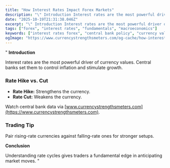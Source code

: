```yaml
---
title: "How Interest Rates Impact Forex Markets"
description: "\" Introduction Interest rates are the most powerful driver of currency values..."
date: "2025-10-19T21:31:38.046Z"
excerpt: "\" Introduction Interest rates are the most powerful driver of currency values. Central banks set them to control inflation and stimulate growth. Rate Hike vs. Cut - Rate Hike: Strengthens the currency. - Rate Cut: Weakens the currency. Watch central bank data via [www.currencystrengthsmeters.com](https://www.currencystrengthsmeters.com). Trading Tip Pair rising-rate currencies against..."
tags: ["forex", "interest rates", "fundamentals", "macroeconomics"]
keywords: ["interest rates forex", "central bank policy", "currency valuation", "fundamental analysis forex", "forex rate changes"]
ogImage: "https://www.currencystrengthsmeters.com/og-cache/how-interest-rates-impact-forex-markets.jpg"
---
```

"
**Introduction**

Interest rates are the most powerful driver of currency values. Central banks set them to control inflation and stimulate growth.

### Rate Hike vs. Cut

- **Rate Hike:** Strengthens the currency.  
- **Rate Cut:** Weakens the currency.

Watch central bank data via [www.currencystrengthsmeters.com](https://www.currencystrengthsmeters.com).

### Trading Tip

Pair rising-rate currencies against falling-rate ones for stronger setups.

**Conclusion**

Understanding rate cycles gives traders a fundamental edge in anticipating market moves.
"
